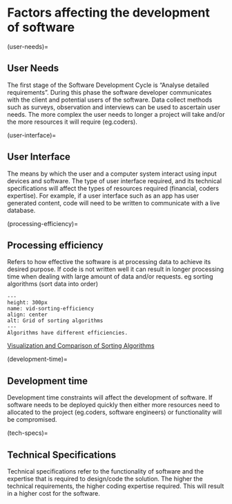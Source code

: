 # Factors affecting the development of software

(user-needs)=
## User Needs

The first stage of the Software Development Cycle is “Analyse detailed
requirements”. During this phase the software developer communicates with the
client and potential users of the software. Data collect methods such as
surveys, observation and interviews can be used to ascertain user needs. The
more complex the user needs to longer a project will take and/or the more
resources it will require (eg.coders).

(user-interface)=
## User Interface
The means by which the user and a computer system interact using input devices
and software. The type of user interface required, and its technical
specifications will affect the types of resources required (financial, coders
expertise). For example, if a user interface such as an app has user generated
content, code will need to be written to communicate with a live database.

(processing-efficiency)=
## Processing efficiency
Refers to how effective the software is at processing data to achieve its desired purpose. If code is not written well it can result in longer processing time when dealing with large amount of data and/or requests.
eg sorting algorithms (sort data into order)

```{figure} ../images/thumbs/vid-sorting-efficiency.png
---
height: 300px
name: vid-sorting-efficiency
align: center
alt: Grid of sorting algorithms
---
Algorithms have different efficiencies.
```
[Visualization and Comparison of Sorting
Algorithms](https://www.youtube.com/watch?v=ZZuD6iUe3Pc)



(development-time)=
## Development time
Development time constraints will affect the development of software. If
software needs to be deployed quickly then either more resources need to
allocated to the project (eg.coders, software engineers) or functionality will
be compromised.

(tech-specs)=
## Technical Specifications

Technical specifications refer to the functionality of software and the
expertise that is required to design/code the solution. The higher the technical
requirements, the higher coding expertise required. This will result in a higher
cost for the software.
